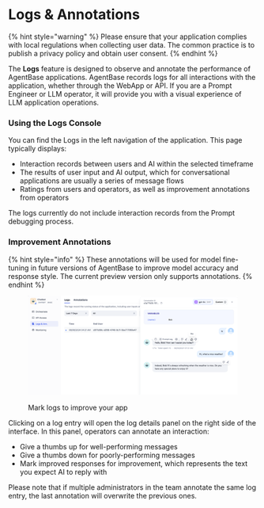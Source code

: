 # Logs & Annotations

{% hint style="warning" %}
Please ensure that your application complies with local regulations when collecting user data. The common practice is to publish a privacy policy and obtain user consent.
{% endhint %}

The **Logs** feature is designed to observe and annotate the performance of AgentBase applications. AgentBase records logs for all interactions with the application, whether through the WebApp or API. If you are a Prompt Engineer or LLM operator, it will provide you with a visual experience of LLM application operations.

### Using the Logs Console

You can find the Logs in the left navigation of the application. This page typically displays:

* Interaction records between users and AI within the selected timeframe
* The results of user input and AI output, which for conversational applications are usually a series of message flows
* Ratings from users and operators, as well as improvement annotations from operators

The logs currently do not include interaction records from the Prompt debugging process.

### Improvement Annotations

{% hint style="info" %}
These annotations will be used for model fine-tuning in future versions of AgentBase to improve model accuracy and response style. The current preview version only supports annotations.
{% endhint %}

<figure><img src="../../../img/app-logs-ann.png" alt=""><figcaption><p>Mark logs to improve your app</p></figcaption></figure>

Clicking on a log entry will open the log details panel on the right side of the interface. In this panel, operators can annotate an interaction:

* Give a thumbs up for well-performing messages
* Give a thumbs down for poorly-performing messages
* Mark improved responses for improvement, which represents the text you expect AI to reply with

Please note that if multiple administrators in the team annotate the same log entry, the last annotation will overwrite the previous ones.

